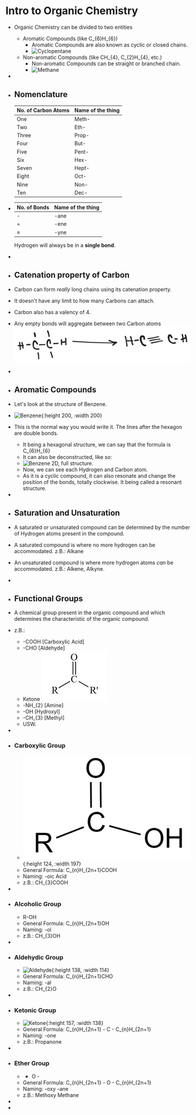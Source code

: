 # Intro to Organic Chemistry
- Organic Chemistry can be divided to two entities
	- Aromatic Compounds (like C_{6}H_{6})
		- Aromatic Compounds are also known as cyclic or closed chains.
		- ![Cyclopentane](https://upload.wikimedia.org/wikipedia/commons/e/ed/Cyclopentane.svg)
	- Non-aromatic Compounds (like CH_{4}, C_{2}H_{4}, etc.)
		- Non-aromatic Compounds can be straight or branched chain.
		- ![Methane](https://upload.wikimedia.org/wikipedia/commons/f/f2/Methane.Structural_formula.V1.svg)
-
- ## Nomenclature
  |No. of Carbon Atoms|Name of the thing|
  |--|--|
  |One|Meth-|
  |Two|Eth-|
  |Three|Prop-|
  |Four|But-|
  |Five|Pent-|
  |Six|Hex-|
  |Seven|Hept-|
  |Eight|Oct-|
  |Nine|Non-|
  |Ten|Dec-|
- |No. of Bonds|Name of the thing|
  |--|--|
  |-|-ane|
  |=|-ene|
  |≡|-yne|
  
  Hydrogen will always be in a **single bond**.
-
- ## Catenation property of Carbon
- Carbon can form *really* long chains using its catenation property.
- It doesn't have any limit to how many Carbons can attach.
- Carbon also has a valency of 4.
- Any empty bonds will aggregate between two Carbon atoms
  ![image.png](../assets/image_1715841181059_0.png)
-
- ## Aromatic Compounds
- Let's look at the structure of Benzene.
- ![Benzene](https://upload.wikimedia.org/wikipedia/commons/thumb/4/4f/Benzene_200.svg/894px-Benzene_200.svg.png){:height 200, :width 200}
- This is the normal way you would write it. The lines after the hexagon are double bonds.
	- It being a hexagonal structure, we can say that the formula is C_{6}H_{6}
	- It can also be deconstructed, like so:
	- ![Benzene 2D, full structure.](https://upload.wikimedia.org/wikipedia/commons/2/2e/Benzene-2D-full.svg)
	- Now, we can see each Hydrogen and Carbon atom.
	- As it is a cyclic compound, it can also resonate and change the position of the bonds, totally clockwise. It being called a resonant structure.
-
- ## Saturation and Unsaturation
- A saturated or unsaturated compound can be determined by the number of Hydrogen atoms present in the compound.
- A saturated compound is where no more hydrogen can be accommodated. z.B.: Alkane
- An unsaturated compound is where more hydrogen atoms *can* be accommodated. z.B.: Alkene, Alkyne.
-
- ## Functional Groups
- A chemical group present in the organic compound and which determines the characteristic of the organic compound.
- z.B.:
	- -COOH [Carboxylic Acid]
	- -CHO [Aldehyde]
	- Ketone
	  ![image.png](../assets/image_1715843239941_0.png)
	- -NH_{2} [Amine]
	- -OH [Hydroxyl]
	- -CH_{3} [Methyl]
	- USW.
-
- ### Carboxylic Group
	- ![image.png](../assets/image_1715843587256_0.png){:height 124, :width 197}
	- General Formula: C_{n}H_{2n+1}COOH
	- Naming: -oic Acid
	- z.B.: CH_{3}COOH
-
- ### Alcoholic Group
	- R-OH
	- General Formula: C_{n}H_{2n+1}OH
	- Naming: -ol
	- z.B.: CH_{3}OH
-
- ### Aldehydic Group
	- ![Aldehyde](https://upload.wikimedia.org/wikipedia/commons/thumb/e/ed/Aldehyde_general_structure.svg/1200px-Aldehyde_general_structure.svg.png){:height 138, :width 114}
	- General Formula: C_{n}H_{2n+1}CHO
	- Naming: -al
	- z.B.: CH_{2}O
-
- ### Ketonic Group
	- ![Ketone](https://upload.wikimedia.org/wikipedia/commons/4/40/Ketone-group-2D-skeletal.svg){:height 157, :width 138}
	- General Formula: C_{n}H_{2n+1} - C - C_{n}H_{2n+1}
	- Naming: -one
	- z.B.: Propanone
-
- ### Ether Group
	- - O -
	- General Formula: C_{n}H_{2n+1} - O - C_{n}H_{2n+1}
	- Naming: -oxy -ane
	- z.B.: Methoxy Methane
-
-